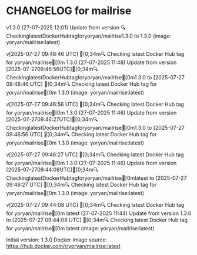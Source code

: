 CHANGELOG for mailrise
===================
v1.3.0 (27-07-2025 12:01)
    Update from version 🔍CheckinglatestDockerHubtagforyoryan/mailrise1.3.0 to 1.3.0 (image: yoryan/mailrise:latest)


v[2025-07-27 09:48:46 UTC] [0;34m🔍 Checking latest Docker Hub tag for yoryan/mailrise[0m
1.3.0 (27-07-2025 11:48)
    Update from version [2025-07-2709:46:56UTC][0;34m🔍CheckinglatestDockerHubtagforyoryan/mailrise[0m1.3.0 to [2025-07-27 09:48:46 UTC] [0;34m🔍 Checking latest Docker Hub tag for yoryan/mailrise[0m
1.3.0 (image: yoryan/mailrise:latest)


v[2025-07-27 09:46:56 UTC] [0;34m🔍 Checking latest Docker Hub tag for yoryan/mailrise[0m
1.3.0 (27-07-2025 11:46)
    Update from version [2025-07-2709:46:27UTC][0;34m🔍CheckinglatestDockerHubtagforyoryan/mailrise[0m1.3.0 to [2025-07-27 09:46:56 UTC] [0;34m🔍 Checking latest Docker Hub tag for yoryan/mailrise[0m
1.3.0 (image: yoryan/mailrise:latest)


v[2025-07-27 09:46:27 UTC] [0;34m🔍 Checking latest Docker Hub tag for yoryan/mailrise[0m
1.3.0 (27-07-2025 11:46)
    Update from version [2025-07-2709:44:08UTC][0;34m🔍CheckinglatestDockerHubtagforyoryan/mailrise[0mlatest to [2025-07-27 09:46:27 UTC] [0;34m🔍 Checking latest Docker Hub tag for yoryan/mailrise[0m
1.3.0 (image: yoryan/mailrise:latest)


v[2025-07-27 09:44:08 UTC] [0;34m🔍 Checking latest Docker Hub tag for yoryan/mailrise[0m
latest (27-07-2025 11:44)
    Update from version 1.3.0 to [2025-07-27 09:44:08 UTC] [0;34m🔍 Checking latest Docker Hub tag for yoryan/mailrise[0m
latest (image: yoryan/mailrise:latest)



Initial version: 1.3.0
Docker Image source: https://hub.docker.com/r/yoryan/mailrise:latest

